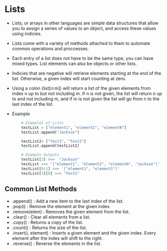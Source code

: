 # Lists
* Lists, or arrays in other languages are simple data structures that allow you to assign a series of values to an object, and access these values using indicies.
* Lists come with a variety of methods attached to them to automate common operations and proccesses. 
* Each entry of a list does not have to be the same type, you can have mixed types. List elements can also be objects or other lists. 
* Indicies that are negative will retrieve elements starting at the end of the list. Otherwise, a given index will start counting at zero.
* Using a colon (list[n:m]) will return a list of the given elements from index n up to but not including m. If n is not given, the list will return n up to and not including m, and if m is not given the list will go from n to the last index of the list.

* Example
    ```python
        # Examples of Lists
        testList = ["element1", "element2", "elementN"]
        testList.append("Jackson")

        testList2= ["Test1", "Test2"]
        testList.append(testList2)

        # Example Outputs
        testList[3] >>>  "Jackson"
        testList >>> '["element1", "element2", "elementN", "Jackson"]'
        testList[0:2] >>> '["element1", "element1"]'
        testList[3][0] >>> "Test1"

    ```

## Common List Methods
* .append()             : Add a new item to the last index of the list.
* .pop(i)               : Remove the element at the given index.
* .remove(elem)         : Removes the given element from the list.
* .clear()              : Clear all elements from a list.
* .copy()               : Returns a copy of the list.
* .count()              : Returns the size of the list.
* .insert(i, element)   : Inserts a given element and the given index.
                            Every element after the index will shift to 
                            the right.
* .reverse()            : Reverse the elements in the list.
